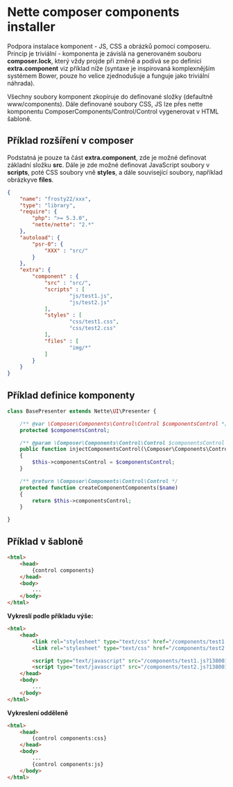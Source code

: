 # Nette composer components installer

Podpora instalace komponent - JS, CSS a obrázků pomocí composeru. Princip je triviální - komponenta je závislá na generovaném souboru **composer.lock**, který vždy projde při změně a podívá se po definici **extra.component** viz příklad níže (syntaxe je inspirovaná komplexnějším systémem Bower, pouze ho velice zjednodušuje a funguje jako triviální náhrada).

Všechny soubory komponent zkopíruje do definované složky (defaultně www/components). Dále definované soubory CSS, JS lze přes nette komponentu ComposerComponents/Control/Control vygenerovat v HTML šabloně.


## Příklad rozšíření v composer

Podstatná je pouze ta část **extra.component**, zde je možné definovat základní složku **src**. Dále je zde možné definovat JavaScript soubory v **scripts**, poté CSS soubory vně **styles**, a dále související soubory, například obrázkyve **files**.

```json
{
	"name": "frosty22/xxx",
	"type": "library",
	"require": {
		"php": ">= 5.3.0",
		"nette/nette": "2.*"
	},
	"autoload": {
		"psr-0": {
			"XXX" : "src/"
		}
	},
	"extra": {
		"component" : {
			"src" : "src/",
			"scripts" : [
					"js/test1.js",
					"js/test2.js"
			],
			"styles" : [
					"css/test1.css",
					"css/test2.css"
			],
			"files" : [
					"img/*"
			]
		}
	}
}

```


## Příklad definice komponenty

```php
class BasePresenter extends Nette\UI\Presenter {

	/** @var \Composer\Components\Control\Control $componentsControl */
	protected $componentsControl;

	/** @param \Composer\Components\Control\Control $componentsControl */
	public function injectComponentsControl(\Composer\Components\Control\Control $componentsControl)
	{
		$this->componentsControl = $componentsControl;
	}

	/** @return \Composer\Components\Control\Control */
	protected function createComponentComponents($name)
	{
		return $this->componentsControl;
	}

}
```


## Příklad v šabloně

```html
<html>
	<head>
		{control components}
	</head>
	<body>
		...
	</body>
</html>
```


**Vykreslí podle příkladu výše:**

```html
<html>
	<head>
		<link rel="stylesheet" type="text/css" href="/components/test1.css?1380013683" />
		<link rel="stylesheet" type="text/css" href="/components/test2.css?1380013683" />

		<script type="text/javascript" src="/components/test1.js?1380013683"></script>
		<script type="text/javascript" src="/components/test2.js?1380013683"></script>
	</head>
	<body>
		...
	</body>
</html>
```


**Vykreslení odděleně**

```html
<html>
	<head>
		{control components:css}
	</head>
	<body>
		...
		{control components:js}
	</body>
</html>
```
